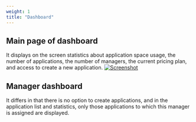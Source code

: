 ```yaml
---
weight: 1
title: "Dashboard"
---
```


## Main page of dashboard
It displays on the screen statistics about application space usage, the number of applications, the number of managers, the current pricing plan, and access to create a new application.
[![Screenshot](/images/2025-01-05_21-42-12.png)](/images/2025-01-05_21-42-12.png)

## Manager dashboard
It differs in that there is no option to create applications, and in the application list and statistics, only those applications to which this manager is assigned are displayed.
